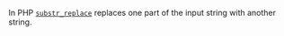In PHP [`substr_replace`](https://www.php.net/manual/en/function.substr-replace.php) replaces one part of the input string with another string.
